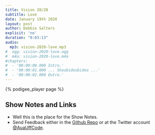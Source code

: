 ```yaml
---
title: Vision 20/20
subtitle: Love
date: January 19th 2020
layout: post
author: Debbie Salters
explicit: 'no'
duration: "0:03:13"
audio:
  mp3: vision-2020-love.mp3
#  ogg: vision-2020-love.ogg
#  m4a: vision-2020-love.m4a
#chapters:
#  - '00:00:00.000 Intro.'
#  - '00:00:01.000 ... Shoubidoubidoo ...'
#  - '00:00:02.000 Outro.'
---
```


{% podigee_player page %}

## Show Notes and Links

  * Well this is the place for the Show Notes.
  * Send Feedback either in the [Github Repo](https://github.com/haslinger/jekyll-octopod) or at the Twitter account [@AuaUffCode](http://twitter.com/@AuaUffCode).